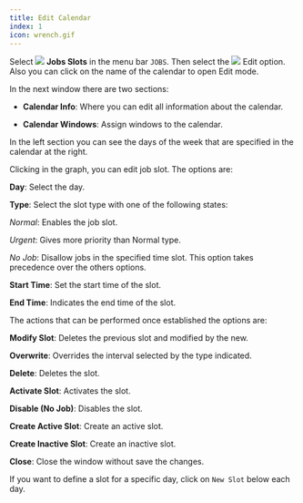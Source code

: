 ```yaml
---
title: Edit Calendar
index: 1
icon: wrench.gif
---
```

Select <img src="/static/images/icons/slot.png" /> **Jobs Slots** in the menu
bar `JOBS`. Then select the <img src="/static/images/icons/edit.gif" /> Edit
option. Also you can click on the name of the calendar to open Edit mode.

In the next window there are two sections:

- **Calendar Info**: Where you can edit all information about the calendar.

- **Calendar Windows**: Assign windows to the calendar.

In the left section you can see the days of the week that are specified in the calendar at the right.

Clicking in the graph, you can edit job slot. The options are:

**Day**: Select the day.

**Type**: Select the slot type with one of the following states:

*Normal*: Enables the job slot.

*Urgent*: Gives more priority than Normal type.

*No Job*: Disallow jobs in the specified time slot. This option takes precedence over the others options.


**Start Time**: Set the start time of the slot.

**End Time**: Indicates the end time of the slot.


The actions that can be performed once established the options are:

**Modify Slot**: Deletes the previous slot and modified by the new.

**Overwrite**: Overrides the interval selected by the type indicated.

**Delete**: Deletes the slot.

**Activate Slot**: Activates the slot.

**Disable (No Job)**: Disables the slot.

**Create Active Slot**: Create an active slot.

**Create Inactive Slot**: Create an inactive slot.

**Close**: Close the window without save the changes.



If you want to define a slot for a specific day, click on `New Slot` below each day.

